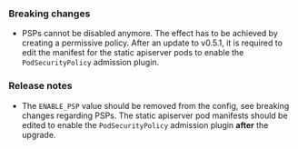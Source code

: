 ### Breaking changes

- PSPs cannot be disabled anymore. The effect has to be achieved by creating a permissive policy.
  After an update to v0.5.1, it is required to edit the manifest for the static apiserver pods to enable the `PodSecurityPolicy` admission plugin.

### Release notes

- The `ENABLE_PSP` value should be removed from the config, see breaking changes regarding PSPs.
  The static apiserver pod manifests should be edited to enable the `PodSecurityPolicy` admission plugin **after** the upgrade.
